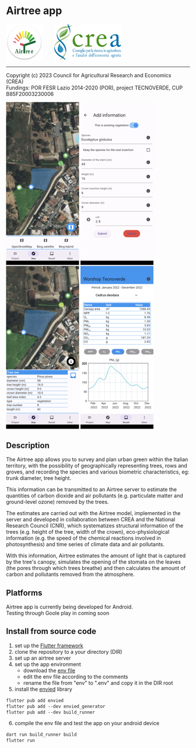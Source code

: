 
# Airtree app
<img src='assets_github/ic_airtree.png' height='100'>&nbsp;&nbsp;&nbsp;&nbsp;&nbsp;&nbsp;&nbsp;&nbsp;<img src='assets_github/logo_crea.png' height='100'>


---

Copyright (c) 2023 Council for Agricultural Research and Economics (CREA)\
Fundings:  POR FESR Lazio 2014-2020 (POR), project TECNOVERDE, CUP B85F20003230006


<img src='assets_github/airtree_fig_1.png' width='200'>  <img src='assets_github/airtree_fig_2.png' width='200'> <img src='assets_github/airtree_fig_3.png' width='200'>  <img src='assets_github/airtree_fig_4.png' width='200'>


## Description
The Airtree app allows you to survey and plan urban green within the Italian territory, with the possibility of geographically representing trees, rows and groves, and recording the species and various biometric characteristics, eg: trunk diameter, tree height.

This information can be transmitted to an Airtree server to estimate the quantities of carbon dioxide and air pollutants (e.g. particulate matter and ground-level ozone) removed by the trees.

The estimates are carried out with the Airtree model, implemented in the server and developed in collaboration between CREA and the National Research Council (CNR), which systematizes structural information of the trees (e.g. height of the tree, width of the crown), eco-physiological information (e.g. the speed of the chemical reactions involved in photosynthesis) and time series of climate data and air pollutants.

With this information, Airtree estimates the amount of light that is captured by the tree's canopy, simulates the opening of the stomata on the leaves (the pores through which trees breathe) and then calculates the amount of carbon and pollutants removed from the atmosphere.

## Platforms
Airtree app is currently being developed for Android.\
Testing through Goole play in coming soon

## Install from source code
1) set up the [Flutter framework](https://docs.flutter.dev/get-started/install)
2) clone the repository to a your directory (DIR)
3) set up an airtree server
4) set up the app environment
    - download the [env file](https://filedn.com/lJmhEDy1NtXRoqpqwjGBwUB/airtree/app/env)
    - edit the env file according to the comments
    - rename the file from "env" to ".env" and copy it in the DIR root
5) install the [envied](https://pub.dev/packages/envied) library
```
flutter pub add envied
flutter pub add --dev envied_generator
flutter pub add --dev build_runner
```
6) compile the env file and test the app on your android device
```
dart run build_runner build
flutter run
```




